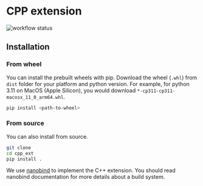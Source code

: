 # CPP extension

![workflow status](https://github.com/el22s002/release_practice/actions/workflows/wheels.yml/badge.svg)

## Installation

### From wheel

You can install the prebuilt wheels with pip. Download the wheel (`.whl`) from `dist` folder for your platform and python version. For example, for python 3.11 on MacOS (Apple Silicon), you would download `*-cp311-cp311-macosx_11_0_arm64.whl`.

```bash
pip install <path-to-wheel>
```

### From source

You can also install from source.

```bash
git clone 
cd cpp_ext
pip install .
```

We use [nanobind]() to implement the C++ extension. You should read nanobind documentation for more details about a build system.
